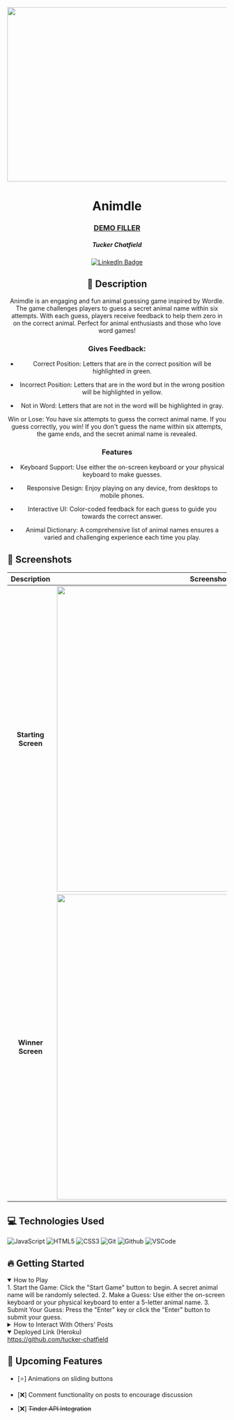 <div id="header" align="center">

  <img src="https://imgur.com/a/y3sq9no" width="800" height="400">
</div>

<div id="description" align="center">

# Animdle

### [DEMO FILLER](https://github.com/tucker-chatfield)

##### Tucker Chatfield

[![LinkedIn Badge]()]()

## :pencil: Description

Animdle is an engaging and fun animal guessing game inspired by Wordle. The game challenges players to guess a secret animal name within six attempts. With each guess, players receive feedback to help them zero in on the correct animal. Perfect for animal enthusiasts and those who love word games!

### Gives Feedback:

  * Correct Position: Letters that are in the correct position will be highlighted in green.

  * Incorrect Position: Letters that are in the word but in the wrong position will be highlighted in yellow.

  * Not in Word: Letters that are not in the word will be highlighted in gray.

 Win or Lose: You have six attempts to guess the correct animal name. If you guess correctly, you win! If you don't guess the name within six attempts, the game ends, and the secret animal name is revealed.

### Features

* Keyboard Support: Use either the on-screen keyboard or your physical keyboard to make guesses.

* Responsive Design: Enjoy playing on any device, from desktops to mobile phones.

* Interactive UI: Color-coded feedback for each guess to guide you towards the correct answer.

* Animal Dictionary: A comprehensive list of animal names ensures a varied and challenging experience each time you play.

</div>

  ## :camera_flash: Screenshots 

  |   Description | Screenshot | 
  |:-------------:| -----------|
  |**Starting Screen**| <img src="https://imgur.com/a/8oQSDK2" width="700">
  |**Winner Screen**| <img src="https://imgur.com/a/xxYOsZk" width="700">

  ## :computer: Technologies Used

  ![JavaScript](https://img.shields.io/badge/-JavaScript-05122A?style=flat&logo=javascript)
  ![HTML5](https://img.shields.io/badge/-HTML5-05122A?style=flat&logo=html5)
  ![CSS3](https://img.shields.io/badge/-CSS-05122A?style=flat&logo=css3)
  ![Git](https://img.shields.io/badge/-Git-05122A?style=flat&logo=git)
  ![Github](https://img.shields.io/badge/-GitHub-05122A?style=flat&logo=github)
  ![VSCode](https://img.shields.io/badge/-VS_Code-05122A?style=flat&logo=visualstudio)

## :fire: Getting Started

<details open>
  <summary> How to Play </summary>
1. Start the Game: Click the "Start Game" button to begin. A secret animal name will be randomly selected.
2. Make a Guess: Use either the on-screen keyboard or your physical keyboard to enter a 5-letter animal name.
3. Submit Your Guess: Press the "Enter" key or click the "Enter" button to submit your guess.
</details>

<details>
  <summary> How to Interact With Others' Posts </summary>
    1. Posts may be "liked" or "disliked" by clicking on the thumbs up or down button on their card.
    2. To reveal the author of a post, hover over the `Who could it possibly be?` button.
    3. To see more posts by the same user, click on the revealed username and profile picture.
</details>

<details open>
  <summary> Deployed Link (Heroku) </summary>
  <a href="https://github.com/tucker-chatfield"
    > https://github.com/tucker-chatfield </a
  >
</details>

## :satellite: Upcoming Features

- [:star:] Animations on sliding buttons

- [:x:] Comment functionality on posts to encourage discussion

- [:x:] ~~Tinder API Integration~~
